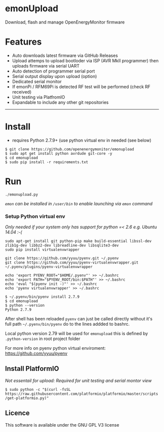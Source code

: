 # emonUpload

Download, flash and manage OpenEnergyMonitor firmware

# Features

- Auto downloads latest firmware via GitHub Releases
- Upload attemps to upload bootloder via ISP (AVR MkII programmer) then uploads firmware via serial UART
- Auto detection of programmer serial port
- Serial output display upon upload (option)
- Dedicated serial monitor
- If emonPi / RFM69Pi is detected RF test will be performed (check RF received)
- Unit testing via PlatfromIO
- Expandable to include any other git repositories

***

# Install

- requires Python 2.7.9+ (use python virtual env in needed (see below)
 
```
$ git clone https://github.com/openenergymonitor/emonupload
$ sudo apt get install python avrdude git-core -y
$ cd emonupload
$ sudo pip install -r requirements.txt
```

# Run

`./emonupload.py`

*`emon` can be installed in `/user/bin` to enable launching via `emon` command*


### Setup Python virtual env

*Only needed if your system only has support for python =< 2.6 e.g. Ubuntu 14.04 :-(*

```
sudo apt-get install git python-pip make build-essential libssl-dev zlib1g-dev libbz2-dev libreadline-dev libsqlite3-dev
sudo pip install virtualenvwrapper

git clone https://github.com/yyuu/pyenv.git ~/.pyenv
git clone https://github.com/yyuu/pyenv-virtualenvwrapper.git ~/.pyenv/plugins/pyenv-virtualenvwrapper

echo 'export PYENV_ROOT="$HOME/.pyenv"' >> ~/.bashrc
echo 'export PATH="$PYENV_ROOT/bin:$PATH"' >> ~/.bashrc
echo 'eval "$(pyenv init -)"' >> ~/.bashrc
echo 'pyenv virtualenvwrapper' >> ~/.bashrc
```

```
$ ~/.pyenv/bin/pyenv install 2.7.9
$ cd emonupload
$ python --version
Python 2.7.9
```

After shell has been reloaded `pyenv` can just be called directly without it's full path `~/.pyenv/bin/pyenv` do to the lines addded to bashrc.

Local python version 2.79 will be used for `emonupload` this is defined by `.python-version` in root project folder

For more info on pyenv python virtual enviroment: https://github.com/yyuu/pyenv



## Install PlatformIO

*Not essentail for upload: Required for unit testing and serial montor view*

`$ sudo python -c "$(curl -fsSL https://raw.githubusercontent.com/platformio/platformio/master/scripts/get-platformio.py)"`




## Licence

This software is available under the GNU GPL V3 license
